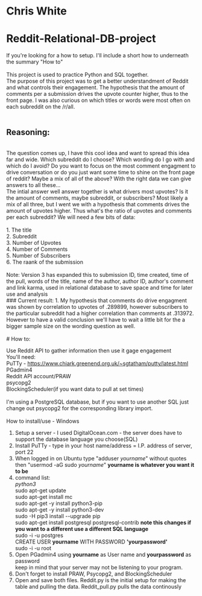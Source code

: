 # Chris White
# Reddit-Relational-DB-project

If you're looking for a how to setup. I'll include a short how to underneath the summary "How to"</br>
</br>
This project is used to practice Python and SQL together.</br>
The purpose of this project was to get a better understandment of Reddit and what controls their engagement. The hypothesis that the amount of comments per a submission drives the upvote counter higher, thus to the front page. I was also curious on which titles or words were most often on each subreddit on the /r/all.</br>
</br>
## Reasoning:
</br>
The question comes up, I have this cool idea and want to spread this idea far and wide. Which subreddit do I choose? Which wording do I go with and which do I avoid? Do you want to focus on the most comment engagment to drive conversation or do you just want some time to shine on the front page of reddit? Maybe a mix of all of the above? With the right data we can give answers to all these...
</br>
The intial answer well answer together is what drivers most upvotes? Is it the amount of comments, maybe subreddit, or subscribers? Most likely a mix of all three, but I went we with a hypothesis that comments drives the amount of upvotes higher. Thus what's the ratio of upvotes and comments per each subreddit? We will need a few bits of data:</br>
</br>
1. The title</br>
2. Subreddit</br>
3. Number of Upvotes</br>
4. Number of Comments</br>
5. Number of Subscribers</br>
6. The raank of the submission</br>
</br>
Note: Version 3 has expanded this to submission ID, time created, time of the pull, words of the title, name of the author, author ID, author's comment and link karma, used in relational database to save space and time for later use and analysis
</br>
### Current result:
1. My hypothesis that comments do drive engagment was shown by correlation to upvotes of .289899, however subscribers to the particular subreddit had a higher correlation than comments at .313972. However to have a valid conclusion we'll have to wait a little bit for the a bigger sample size on the wording question as well. 
</br>
</br>
# How to:

Use Reddit API to gather information then use it gage engagement</br>
You'll need:</br>
PuTTy - https://www.chiark.greenend.org.uk/~sgtatham/putty/latest.html</br>
PGadmin4 </br>
Reddit API account/PRAW</br>
psycopg2</br>
BlockingScheduler(if you want data to pull at set times)</br>
</br>
I'm using a PostgreSQL database, but if you want to use another SQL just change out psycopg2 for the corresponding library import. </br>
</br>
How to install/use - Windows </br>
1. Setup a server - I used DigitalOcean.com - the server does have to support the database language you choose(SQL)</br>
2. Install PuTTy - type in your host name/address = I.P. address of server, port 22</br>
3. When logged in on Ubuntu type "adduser *yourname*" without quotes then "usermod -aG sudo *yourname*" **yourname is whatever you want it to be**</br>
4. command list:</br>
*python3*</br>
sudo apt-get update</br>
sudo apt-get install mc</br>
sudo apt-get -y install python3-pip</br>
sudo apt-get -y install python3-dev</br>
sudo -H pip3 install --upgrade pip</br>
sudo apt-get install postgresql postgresql-contrib  **note this changes if you want to a different use a different SQL language**</br>
sudo -i -u postgres</br>
CREATE USER **yourname** WITH PASSWORD **'yourpassword'**</br>
sudo -i -u root</br>
5. Open PGadmin4 using **yourname** as User name and **yourpassword** as password</br>
keep in mind that your server may not be listening to your program.</br>
6. Don't forget to install PRAW, Psycopg2, and BlockingScheduler</br>
7. Open and save both files. Reddit.py is the initial setup for making the table and pulling the data. Reddit_pull.py pulls the data continously</br>
